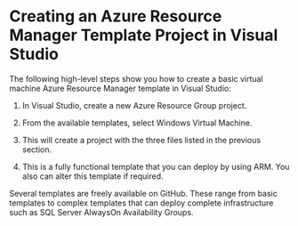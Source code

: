# Creating an Azure Resource Manager Template Project in Visual Studio

The following high-level steps show you how to create a basic virtual machine Azure Resource Manager template in Visual Studio:

1. In Visual Studio, create a new Azure Resource Group project.

2. From the available templates, select Windows Virtual Machine.

3. This will create a project with the three files listed in the previous section.

4. This is a fully functional template that you can deploy by using ARM. You also can alter this template if required.

Several templates are freely available on GitHub. These range from basic templates to complex templates that can deploy complete infrastructure such as SQL Server AlwaysOn Availability Groups.